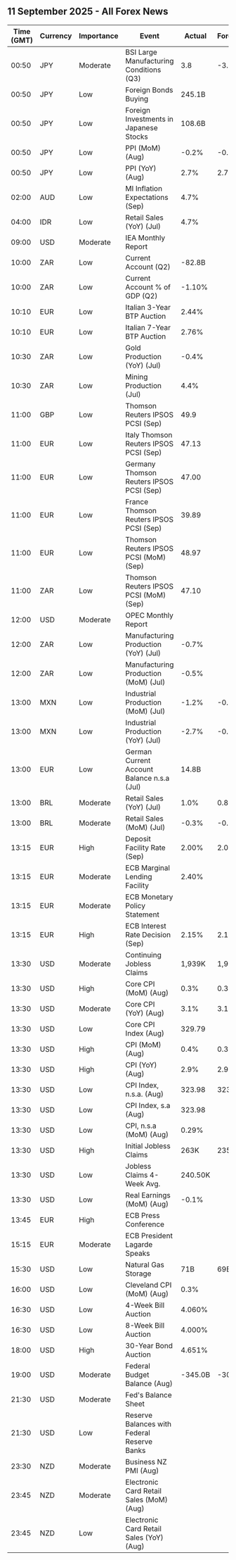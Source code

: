 ## 11 September 2025 - All Forex News

| Time (GMT) | Currency | Importance | Event | Actual | Forecast | Previous |
|------|----------|------------|-------|--------|----------|----------|
| 00:50 | JPY | Moderate | BSI Large Manufacturing Conditions (Q3) | 3.8 | -3.3 | -4.8 |
| 00:50 | JPY | Low | Foreign Bonds Buying | 245.1B |  | 1,419.9B |
| 00:50 | JPY | Low | Foreign Investments in Japanese Stocks | 108.6B |  | -785.7B |
| 00:50 | JPY | Low | PPI (MoM) (Aug) | -0.2% | -0.1% | 0.3% |
| 00:50 | JPY | Low | PPI (YoY) (Aug) | 2.7% | 2.7% | 2.5% |
| 02:00 | AUD | Low | MI Inflation Expectations (Sep) | 4.7% |  | 3.9% |
| 04:00 | IDR | Low | Retail Sales (YoY) (Jul) | 4.7% |  | 1.3% |
| 09:00 | USD | Moderate | IEA Monthly Report |  |  |  |
| 10:00 | ZAR | Low | Current Account (Q2) | -82.8B |  | -47.8B |
| 10:00 | ZAR | Low | Current Account % of GDP (Q2) | -1.10% |  | -0.60% |
| 10:10 | EUR | Low | Italian 3-Year BTP Auction | 2.44% |  | 2.47% |
| 10:10 | EUR | Low | Italian 7-Year BTP Auction | 2.76% |  | 3.17% |
| 10:30 | ZAR | Low | Gold Production (YoY) (Jul) | -0.4% |  | 2.9% |
| 10:30 | ZAR | Low | Mining Production (Jul) | 4.4% |  | 2.5% |
| 11:00 | GBP | Low | Thomson Reuters IPSOS PCSI (Sep) | 49.9 |  | 50.6 |
| 11:00 | EUR | Low | Italy Thomson Reuters IPSOS PCSI (Sep) | 47.13 |  | 45.42 |
| 11:00 | EUR | Low | Germany Thomson Reuters IPSOS PCSI (Sep) | 47.00 |  | 46.87 |
| 11:00 | EUR | Low | France Thomson Reuters IPSOS PCSI (Sep) | 39.89 |  | 39.70 |
| 11:00 | EUR | Low | Thomson Reuters IPSOS PCSI (MoM) (Sep) | 48.97 |  | 50.88 |
| 11:00 | ZAR | Low | Thomson Reuters IPSOS PCSI (MoM) (Sep) | 47.10 |  | 43.45 |
| 12:00 | USD | Moderate | OPEC Monthly Report |  |  |  |
| 12:00 | ZAR | Low | Manufacturing Production (YoY) (Jul) | -0.7% |  | 1.9% |
| 12:00 | ZAR | Low | Manufacturing Production (MoM) (Jul) | -0.5% |  | 0.4% |
| 13:00 | MXN | Low | Industrial Production (MoM) (Jul) | -1.2% | -0.2% | -0.3% |
| 13:00 | MXN | Low | Industrial Production (YoY) (Jul) | -2.7% | -0.9% | -0.4% |
| 13:00 | EUR | Low | German Current Account Balance n.s.a (Jul) | 14.8B |  | 17.1B |
| 13:00 | BRL | Moderate | Retail Sales (YoY) (Jul) | 1.0% | 0.8% | 0.4% |
| 13:00 | BRL | Moderate | Retail Sales (MoM) (Jul) | -0.3% | -0.3% | -0.1% |
| 13:15 | EUR | High | Deposit Facility Rate (Sep) | 2.00% | 2.00% | 2.00% |
| 13:15 | EUR | Moderate | ECB Marginal Lending Facility | 2.40% |  | 2.40% |
| 13:15 | EUR | Moderate | ECB Monetary Policy Statement |  |  |  |
| 13:15 | EUR | High | ECB Interest Rate Decision (Sep) | 2.15% | 2.15% | 2.15% |
| 13:30 | USD | Moderate | Continuing Jobless Claims | 1,939K | 1,950K | 1,939K |
| 13:30 | USD | High | Core CPI (MoM) (Aug) | 0.3% | 0.3% | 0.3% |
| 13:30 | USD | Moderate | Core CPI (YoY) (Aug) | 3.1% | 3.1% | 3.1% |
| 13:30 | USD | Low | Core CPI Index (Aug) | 329.79 |  | 328.66 |
| 13:30 | USD | High | CPI (MoM) (Aug) | 0.4% | 0.3% | 0.2% |
| 13:30 | USD | High | CPI (YoY) (Aug) | 2.9% | 2.9% | 2.7% |
| 13:30 | USD | Low | CPI Index, n.s.a. (Aug) | 323.98 | 323.89 | 323.05 |
| 13:30 | USD | Low | CPI Index, s.a (Aug) | 323.98 |  | 322.13 |
| 13:30 | USD | Low | CPI, n.s.a (MoM) (Aug) | 0.29% |  | 0.15% |
| 13:30 | USD | High | Initial Jobless Claims | 263K | 235K | 236K |
| 13:30 | USD | Low | Jobless Claims 4-Week Avg. | 240.50K |  | 230.75K |
| 13:30 | USD | Low | Real Earnings (MoM) (Aug) | -0.1% |  | 0.1% |
| 13:45 | EUR | High | ECB Press Conference |  |  |  |
| 15:15 | EUR | Moderate | ECB President Lagarde Speaks |  |  |  |
| 15:30 | USD | Low | Natural Gas Storage | 71B | 69B | 55B |
| 16:00 | USD | Low | Cleveland CPI (MoM) (Aug) | 0.3% |  | 0.3% |
| 16:30 | USD | Low | 4-Week Bill Auction | 4.060% |  | 4.175% |
| 16:30 | USD | Low | 8-Week Bill Auction | 4.000% |  | 4.100% |
| 18:00 | USD | High | 30-Year Bond Auction | 4.651% |  | 4.813% |
| 19:00 | USD | Moderate | Federal Budget Balance (Aug) | -345.0B | -305.7B | -291.0B |
| 21:30 | USD | Moderate | Fed's Balance Sheet |  |  | 6,602B |
| 21:30 | USD | Low | Reserve Balances with Federal Reserve Banks |  |  | 3.168T |
| 23:30 | NZD | Moderate | Business NZ PMI (Aug) |  |  | 52.8 |
| 23:45 | NZD | Moderate | Electronic Card Retail Sales (MoM) (Aug) |  |  | 0.2% |
| 23:45 | NZD | Low | Electronic Card Retail Sales (YoY) (Aug) |  |  | 1.7% |
